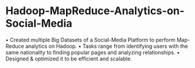 # Hadoop-MapReduce-Analytics-on-Social-Media
• Created multiple Big Datasets of a Social-Media Platform to perform Map-Reduce analytics on Hadoop.
• Tasks range from identifying users with the same nationality to finding popular pages and analyzing relationships.
• Designed & optimized it to be efficient and scalable.
